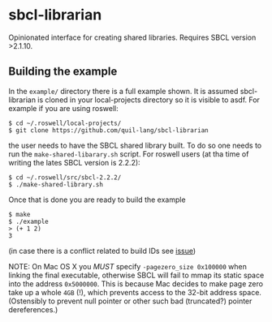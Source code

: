# sbcl-librarian
Opinionated interface for creating shared libraries. Requires SBCL
version >2.1.10.


## Building the example

In the `example/` directory there is a full example shown. It is
assumed sbcl-librarian is cloned in your local-projects directory so
it is visible to asdf. For example if you are using roswell:

```
$ cd ~/.roswell/local-projects/
$ git clone https://github.com/quil-lang/sbcl-librarian
```

the user needs to have the SBCL shared library built. To do so one
needs to run the `make-shared-libarary.sh` script. For roswell users
(at tha time of writing the lates SBCL version is 2.2.2):


```
$ cd ~/.roswell/src/sbcl-2.2.2/
$ ./make-shared-library.sh
```

Once that is done you are ready to build the example

```
$ make
$ ./example
> (+ 1 2)
3
```

(in case there is a conflict related to build IDs see
[issue](https://github.com/quil-lang/sbcl-librarian/issues/21#issuecomment-1068250667))

NOTE: On Mac OS X you *MUST* specify `-pagezero_size 0x100000` when
linking the final executable, otherwise SBCL will fail to mmap its
static space into the address `0x5000000`. This is because Mac decides
to make page zero take up a whole `4GB` (!), which prevents access to
the 32-bit address space. (Ostensibly to prevent null pointer or other
such bad (truncated?) pointer dereferences.)
